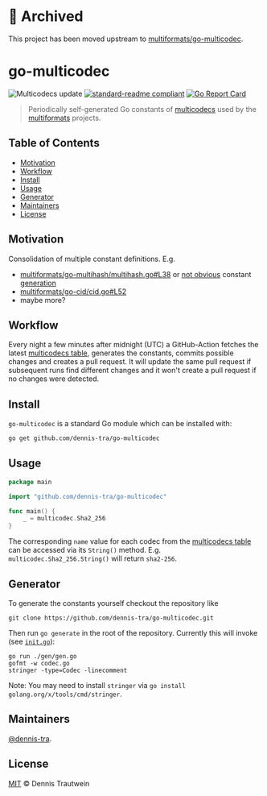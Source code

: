 # 🚧 Archived

This project has been moved upstream to [multiformats/go-multicodec](https://github.com/multiformats/go-multicodec/pull/37/commits/4694ef8846ef034239c573af2ef13a54d22d2a9f).

# go-multicodec

![Multicodecs update](https://github.com/dennis-tra/go-multicodec/workflows/Multicodecs%20update/badge.svg) [![standard-readme compliant](https://img.shields.io/badge/readme%20style-standard-brightgreen.svg)](https://github.com/RichardLitt/standard-readme) [![Go Report Card](https://goreportcard.com/badge/dennis-tra/go-multicodec)](https://goreportcard.com/report/dennis-tra/go-multicodec)

> Periodically self-generated Go constants of [multicodecs](https://github.com/multiformats/multicodec) used by the [multiformats](https://github.com/multiformats/multiformats) projects.

## Table of Contents

- [Motivation](#motivation)
- [Workflow](#workflow)
- [Install](#install)
- [Usage](#usage)
- [Generator](#generator)
- [Maintainers](#maintainers)
- [License](#license)

## Motivation

Consolidation of multiple constant definitions. E.g.

- [multiformats/go-multihash/multihash.go#L38](https://github.com/multiformats/go-multihash/blob/6f1ea18f1da5f7735ea31b5e2011da61c409e37f/multihash.go#L38) or [not obvious](https://github.com/multiformats/go-multihash/issues/53#issuecomment-313360164) constant [generation](https://github.com/multiformats/go-multihash/blob/master/multihash.go#L78)
- [multiformats/go-cid/cid.go#L52](https://github.com/ipfs/go-cid/blob/e530276a7008f5973e7da6640ed305ecc5825d27/cid.go#L52)
- maybe more?

## Workflow

Every night a few minutes after midnight (UTC) a GitHub-Action fetches the latest [multicodecs table](https://raw.githubusercontent.com/multiformats/multicodec/master/table.csv), generates the constants, commits possible changes and creates a pull request. It will update the same pull request if subsequent runs find different changes and it won't create a pull request if no changes were detected.

## Install

`go-multicodec` is a standard Go module which can be installed with:

```sh
go get github.com/dennis-tra/go-multicodec
```

## Usage

```go
package main

import "github.com/dennis-tra/go-multicodec"

func main() {
    _ = multicodec.Sha2_256
}
```

The corresponding `name` value for each codec from the [multicodecs table](https://raw.githubusercontent.com/multiformats/multicodec/master/table.csv) can be accessed via its `String()` method. E.g. `multicodec.Sha2_256.String()` will return `sha2-256`.

## Generator

To generate the constants yourself checkout the repository like

```shell
git clone https://github.com/dennis-tra/go-multicodec.git
```

Then run `go generate` in the root of the repository. Currently this will invoke (see [`init.go`](./init.go)):

```shell
go run ./gen/gen.go
gofmt -w codec.go
stringer -type=Codec -linecomment
```

Note: You may need to install `stringer` via `go install golang.org/x/tools/cmd/stringer`.

## Maintainers

[@dennis-tra](https://github.com/dennis-tra).

## License

[MIT](LICENSE) © Dennis Trautwein
